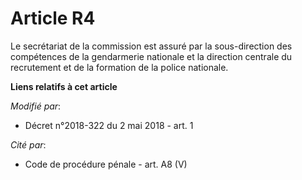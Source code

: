 # Article R4

Le secrétariat de la commission est assuré par la sous-direction des compétences de la gendarmerie nationale et la direction
centrale du recrutement et de la formation de la police nationale.

**Liens relatifs à cet article**

_Modifié par_:

  - Décret n°2018-322 du 2 mai 2018 - art. 1

_Cité par_:

  - Code de procédure pénale - art. A8 (V)
